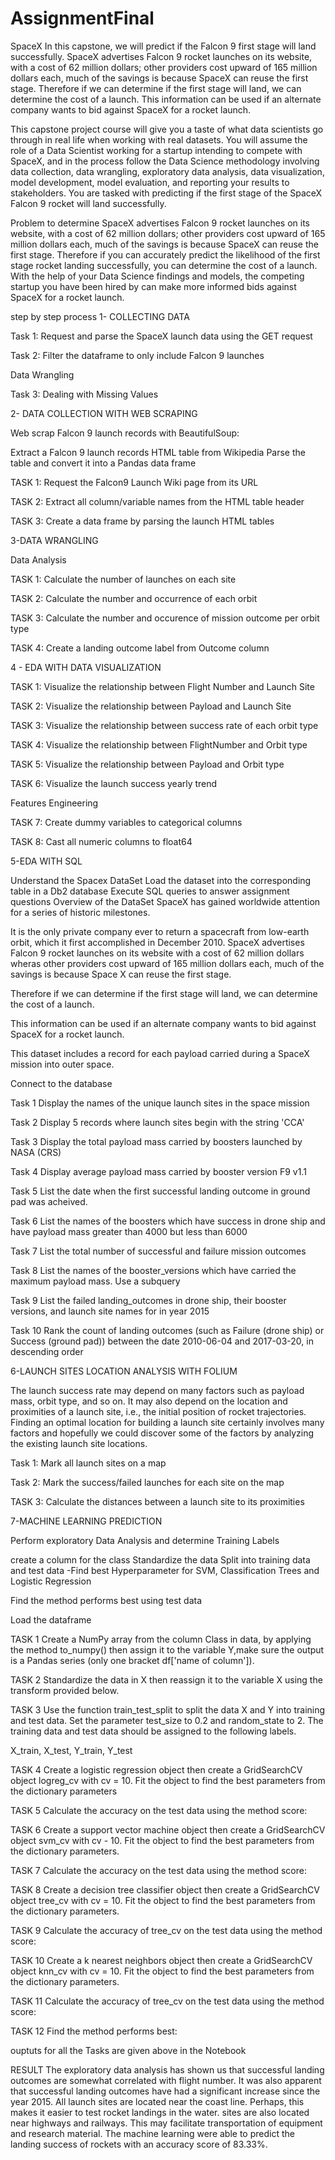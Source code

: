 # AssignmentFinal
SpaceX
In this capstone, we will predict if the Falcon 9 first stage will land successfully. SpaceX advertises Falcon 9 rocket launches on its website, with a cost of 62 million dollars; other providers cost upward of 165 million dollars each, much of the savings is because SpaceX can reuse the first stage. Therefore if we can determine if the first stage will land, we can determine the cost of a launch. This information can be used if an alternate company wants to bid against SpaceX for a rocket launch.

This capstone project course will give you a taste of what data scientists go through in real life when working with real datasets. You will assume the role of a Data Scientist working for a startup intending to compete with SpaceX, and in the process follow the Data Science methodology involving data collection, data wrangling, exploratory data analysis, data visualization, model development, model evaluation, and reporting your results to stakeholders. You are tasked with predicting if the first stage of the SpaceX Falcon 9 rocket will land successfully.

Problem to determine
SpaceX advertises Falcon 9 rocket launches on its website, with a cost of 62 million dollars; other providers cost upward of 165 million dollars each, much of the savings is because SpaceX can reuse the first stage. Therefore if you can accurately predict the likelihood of the first stage rocket landing successfully, you can determine the cost of a launch. With the help of your Data Science findings and models, the competing startup you have been hired by can make more informed bids against SpaceX for a rocket launch.

step by step process
1- COLLECTING DATA

Task 1: Request and parse the SpaceX launch data using the GET request

Task 2: Filter the dataframe to only include Falcon 9 launches

Data Wrangling

Task 3: Dealing with Missing Values

2- DATA COLLECTION WITH WEB SCRAPING

Web scrap Falcon 9 launch records with BeautifulSoup:

Extract a Falcon 9 launch records HTML table from Wikipedia Parse the table and convert it into a Pandas data frame

TASK 1: Request the Falcon9 Launch Wiki page from its URL

TASK 2: Extract all column/variable names from the HTML table header

TASK 3: Create a data frame by parsing the launch HTML tables

3-DATA WRANGLING

Data Analysis

TASK 1: Calculate the number of launches on each site

TASK 2: Calculate the number and occurrence of each orbit

TASK 3: Calculate the number and occurence of mission outcome per orbit type

TASK 4: Create a landing outcome label from Outcome column

4 - EDA WITH DATA VISUALIZATION

TASK 1: Visualize the relationship between Flight Number and Launch Site

TASK 2: Visualize the relationship between Payload and Launch Site

TASK 3: Visualize the relationship between success rate of each orbit type

TASK 4: Visualize the relationship between FlightNumber and Orbit type

TASK 5: Visualize the relationship between Payload and Orbit type

TASK 6: Visualize the launch success yearly trend

Features Engineering

TASK 7: Create dummy variables to categorical columns

TASK 8: Cast all numeric columns to float64

5-EDA WITH SQL

Understand the Spacex DataSet Load the dataset into the corresponding table in a Db2 database Execute SQL queries to answer assignment questions Overview of the DataSet SpaceX has gained worldwide attention for a series of historic milestones.

It is the only private company ever to return a spacecraft from low-earth orbit, which it first accomplished in December 2010. SpaceX advertises Falcon 9 rocket launches on its website with a cost of 62 million dollars wheras other providers cost upward of 165 million dollars each, much of the savings is because Space X can reuse the first stage.

Therefore if we can determine if the first stage will land, we can determine the cost of a launch.

This information can be used if an alternate company wants to bid against SpaceX for a rocket launch.

This dataset includes a record for each payload carried during a SpaceX mission into outer space.

Connect to the database

Task 1 Display the names of the unique launch sites in the space mission

Task 2 Display 5 records where launch sites begin with the string 'CCA'

Task 3 Display the total payload mass carried by boosters launched by NASA (CRS)

Task 4 Display average payload mass carried by booster version F9 v1.1

Task 5 List the date when the first successful landing outcome in ground pad was acheived.

Task 6 List the names of the boosters which have success in drone ship and have payload mass greater than 4000 but less than 6000

Task 7 List the total number of successful and failure mission outcomes

Task 8 List the names of the booster_versions which have carried the maximum payload mass. Use a subquery

Task 9 List the failed landing_outcomes in drone ship, their booster versions, and launch site names for in year 2015

Task 10 Rank the count of landing outcomes (such as Failure (drone ship) or Success (ground pad)) between the date 2010-06-04 and 2017-03-20, in descending order

6-LAUNCH SITES LOCATION ANALYSIS WITH FOLIUM

The launch success rate may depend on many factors such as payload mass, orbit type, and so on. It may also depend on the location and proximities of a launch site, i.e., the initial position of rocket trajectories. Finding an optimal location for building a launch site certainly involves many factors and hopefully we could discover some of the factors by analyzing the existing launch site locations.

Task 1: Mark all launch sites on a map

Task 2: Mark the success/failed launches for each site on the map

TASK 3: Calculate the distances between a launch site to its proximities

7-MACHINE LEARNING PREDICTION

Perform exploratory Data Analysis and determine Training Labels

create a column for the class Standardize the data Split into training data and test data -Find best Hyperparameter for SVM, Classification Trees and Logistic Regression

Find the method performs best using test data

Load the dataframe

TASK 1 Create a NumPy array from the column Class in data, by applying the method to_numpy() then assign it to the variable Y,make sure the output is a Pandas series (only one bracket df['name of column']).

TASK 2 Standardize the data in X then reassign it to the variable X using the transform provided below.

TASK 3 Use the function train_test_split to split the data X and Y into training and test data. Set the parameter test_size to 0.2 and random_state to 2. The training data and test data should be assigned to the following labels.

X_train, X_test, Y_train, Y_test

TASK 4 Create a logistic regression object then create a GridSearchCV object logreg_cv with cv = 10. Fit the object to find the best parameters from the dictionary parameters

TASK 5 Calculate the accuracy on the test data using the method score:

TASK 6 Create a support vector machine object then create a GridSearchCV object svm_cv with cv - 10. Fit the object to find the best parameters from the dictionary parameters.

TASK 7 Calculate the accuracy on the test data using the method score:

TASK 8 Create a decision tree classifier object then create a GridSearchCV object tree_cv with cv = 10. Fit the object to find the best parameters from the dictionary parameters.

TASK 9 Calculate the accuracy of tree_cv on the test data using the method score:

TASK 10 Create a k nearest neighbors object then create a GridSearchCV object knn_cv with cv = 10. Fit the object to find the best parameters from the dictionary parameters.

TASK 11 Calculate the accuracy of tree_cv on the test data using the method score:

TASK 12 Find the method performs best:

ouptuts for all the Tasks are given above in the Notebook

RESULT
The exploratory data analysis has shown us that successful landing outcomes are somewhat correlated with flight number. It was also apparent that successful landing outcomes have had a significant increase since the year 2015. All launch sites are located near the coast line. Perhaps, this makes it easier to test rocket landings in the water. sites are also located near highways and railways. This may facilitate transportation of equipment and research material. The machine learning were able to predict the landing success of rockets with an accuracy score of 83.33%.
